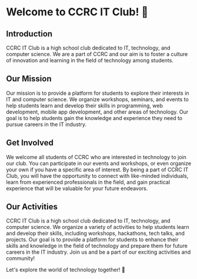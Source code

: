 # Welcome to CCRC IT Club! 👋

## Introduction

CCRC IT Club is a high school club dedicated to IT, technology, and computer science. We are a part of CCRC and our aim is to foster a culture of innovation and learning in the field of technology among students.

## Our Mission

Our mission is to provide a platform for students to explore their interests in IT and computer science. We organize workshops, seminars, and events to help students learn and develop their skills in programming, web development, mobile app development, and other areas of technology. Our goal is to help students gain the knowledge and experience they need to pursue careers in the IT industry.

## Get Involved

We welcome all students of CCRC who are interested in technology to join our club. You can participate in our events and workshops, or even organize your own if you have a specific area of interest. By being a part of CCRC IT Club, you will have the opportunity to connect with like-minded individuals, learn from experienced professionals in the field, and gain practical experience that will be valuable for your future endeavors.

## Our Activities

CCRC IT Club is a high school club dedicated to IT, technology, and computer science. We organize a variety of activities to help students learn and develop their skills, including workshops, hackathons, tech talks, and projects. Our goal is to provide a platform for students to enhance their skills and knowledge in the field of technology and prepare them for future careers in the IT industry. Join us and be a part of our exciting activities and community!

Let's explore the world of technology together! 🚀
